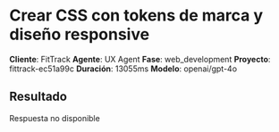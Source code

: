 # Crear CSS con tokens de marca y diseño responsive

**Cliente**: FitTrack
**Agente**: UX Agent
**Fase**: web_development
**Proyecto**: fittrack-ec51a99c
**Duración**: 13055ms
**Modelo**: openai/gpt-4o

## Resultado

Respuesta no disponible
